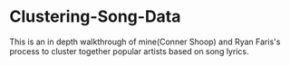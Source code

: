 # Clustering-Song-Data
This is an in depth walkthrough of mine(Conner Shoop) and Ryan Faris's process to cluster together popular artists based on song lyrics.
